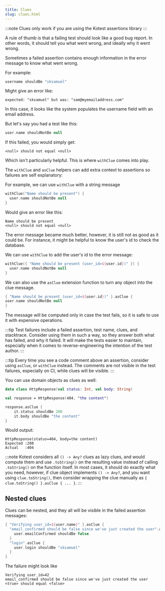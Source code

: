 ```yaml
---
title: Clues
slug: clues.html
---
```


:::note
Clues only work if you are using the Kotest assertions library
:::

A rule of thumb is that a failing test should look like a good bug report.
In other words, it should tell you what went wrong, and ideally why it went wrong.

Sometimes a failed assertion contains enough information in the error message to know what went wrong.

For example:

```kotlin
username shouldBe "sksamuel"
```

Might give an error like:

```
expected: "sksamuel" but was: "sam@myemailaddress.com"
```

In this case, it looks like the system populates the username field with an email address.

But let's say you had a test like this:

```kotlin
user.name shouldNotBe null
```

If this failed, you would simply get:

```
<null> should not equal <null>
```

Which isn't particularly helpful. This is where `withClue` comes into play.

The `withClue` and `asClue` helpers can add extra context to assertions so failures are self explanatory:

For example, we can use `withClue` with a string message

```kotlin
withClue("Name should be present") {
  user.name shouldNotBe null
}
```

Would give an error like this:

```
Name should be present
<null> should not equal <null>
```

The error message became much better, however, it is still not as good as it could be.
For instance, it might be helpful to know the user's id to check the database.

We can use `withClue` to add the user's id to the error message:

```kotlin
withClue({ "Name should be present (user_id=${user.id})" }) {
  user.name shouldNotBe null
}
```

We can also use the `asClue` extension function to turn any object into the clue message.

```kotlin
{ "Name should be present (user_id=${user.id})" }.asClue {
user.name shouldNotBe null
}
```

The message will be computed only in case the test fails, so it is safe to use it with expensive operations.

:::tip
Test failures include a failed assertion, test name, clues, and stacktrace.
Consider using them in such a way, so they answer both what has failed, and why it failed.
It will make the tests easier to maintain, especially when it comes to reverse-engineering the intention of the test author.
:::

:::tip
Every time you see a code comment above an assertion, consider using `asClue`, or `withClue` instead.
The comments are not visible in the test failures, especially on CI, while clues will be visible.
:::

You can use domain objects as clues as well:

```kotlin
data class HttpResponse(val status: Int, val body: String)

val response = HttpResponse(404, "the content")

response.asClue {
    it.status shouldBe 200
    it.body shouldBe "the content"
}
```

Would output:

```
HttpResponse(status=404, body=the content)
Expected :200
Actual   :404
```

:::note
Kotest considers all `() -> Any?` clues as lazy clues, and would compute them and use `.toString()` on the resulting value
instead of calling `.toString()` on the function itself.
In most cases, it should do exactly what you need, however, if clue object implements `() -> Any?`, and you want
using `clue.toString()`, then consider wrapping the clue manually as `{ clue.toString() }.asClue { ... }`.
:::

## Nested clues

Clues can be nested, and they all will be visible in the failed assertion messages:

```kotlin
{ "Verifying user_id=${user.name}" }.asClue {
  "email_confirmed should be false since we've just created the user".asClue {
    user.emailConfirmed shouldBe false
  }
  "login".asClue {
    user.login shouldBe "sksamuel"
  }
}
```

The failure might look like

```
Verifying user_id=42
email_confirmed should be false since we've just created the user
<true> should equal <false>
```
